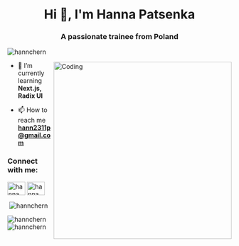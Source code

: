 <h1 align="center">Hi 👋, I'm Hanna Patsenka</h1>
<h3 align="center">A passionate trainee from Poland</h3>


<p align="left"> <img src="https://komarev.com/ghpvc/?username=hannchern&label=Profile%20views&color=0e75b6&style=flat" alt="hannchern" /> </p>
<img align="right" alt="Coding" width="400" src="https://gifdb.com/images/high/umiko-ahagon-desktop-programming-eg5f8g2281ekfhde.webp">

- 🌱 I’m currently learning **Next.js, Radix UI**

- 📫 How to reach me **hann2311p@gmail.com**

<h3 align="left">Connect with me:</h3>
<p align="left">
<a href="https://linkedin.com/in/hanna patsenka" target="blank"><img align="center" src="https://raw.githubusercontent.com/rahuldkjain/github-profile-readme-generator/master/src/images/icons/Social/linked-in-alt.svg" alt="hanna patsenka" height="30" width="40" /></a>
<a href="https://fb.com/hanna patsenka" target="blank"><img align="center" src="https://raw.githubusercontent.com/rahuldkjain/github-profile-readme-generator/master/src/images/icons/Social/facebook.svg" alt="hanna patsenka" height="30" width="40" /></a>
</p>

<p>&nbsp;<img align="center" src="https://github-readme-stats.vercel.app/api?username=hannchern&show_icons=true&locale=en" alt="hannchern" /></p>
<p><img align="left" src="https://github-readme-stats.vercel.app/api/top-langs?username=hannchern&show_icons=true&locale=en&layout=compact" alt="hannchern" /></p>
<p><img align="center" src="https://github-readme-streak-stats.herokuapp.com/?user=hannchern&" alt="hannchern" /></p>
